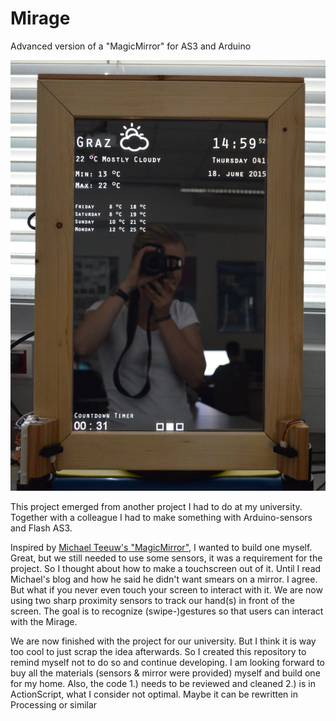 # Mirage
Advanced version of a "MagicMirror" for AS3 and Arduino


![alt tag](https://github.com/jgollenz/Mirage/blob/master/Pictures/Main-Screen_2.JPG)

This project emerged from another project I had to do at my university.
Together with a colleague I had to make something with Arduino-sensors and Flash AS3.

Inspired by [Michael Teeuw's "MagicMirror"](http://michaelteeuw.nl/tagged/magicmirror), I wanted to build one myself.
Great, but we still needed to use some sensors, it was a requirement for the project.
So I thought about how to make a touchscreen out of it. Until I read Michael's blog and how he said he didn't want smears
on a mirror. I agree. But what if you never even touch your screen to interact with it.
We are now using two sharp proximity sensors to track our hand(s) in front of the screen. 
The goal is to recognize (swipe-)gestures so that users can interact with the Mirage. 

We are now finished with the project for our university.
But I think it is way too cool to just scrap the idea afterwards. 
So I created this repository to remind myself not to do so and continue developing.
I am looking forward to buy all the materials (sensors & mirror were provided) myself and build one for my home.
Also, the code 
1.) needs to be reviewed and cleaned 
2.) is in ActionScript, what I consider not optimal. Maybe it can be rewritten in Processing or similar
